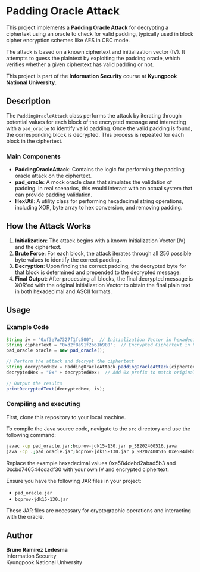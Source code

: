 # Padding Oracle Attack

This project implements a **Padding Oracle Attack** for decrypting a ciphertext using an oracle to check for valid padding, typically used in block cipher encryption schemes like AES in CBC mode.

The attack is based on a known ciphertext and initialization vector (IV). It attempts to guess the plaintext by exploiting the padding oracle, which verifies whether a given ciphertext has valid padding or not.

This project is part of the **Information Security** course at **Kyungpook National University**.

## Description

The `PaddingOracleAttack` class performs the attack by iterating through potential values for each block of the encrypted message and interacting with a `pad_oracle` to identify valid padding. Once the valid padding is found, the corresponding block is decrypted. This process is repeated for each block in the ciphertext.

### Main Components

- **PaddingOracleAttack**: Contains the logic for performing the padding oracle attack on the ciphertext.
- **pad_oracle**: A mock oracle class that simulates the validation of padding. In real scenarios, this would interact with an actual system that can provide padding validation.
- **HexUtil**: A utility class for performing hexadecimal string operations, including XOR, byte array to hex conversion, and removing padding.

## How the Attack Works

1. **Initialization**: The attack begins with a known Initialization Vector (IV) and the ciphertext.
2. **Brute Force**: For each block, the attack iterates through all 256 possible byte values to identify the correct padding.
3. **Decryption**: Upon finding the correct padding, the decrypted byte for that block is determined and prepended to the decrypted message.
4. **Final Output**: After processing all blocks, the final decrypted message is XOR'ed with the original Initialization Vector to obtain the final plain text in both hexadecimal and ASCII formats.

## Usage

### Example Code

```java
String iv = "0xf3e7a7327f1fc500";  // Initialization Vector in hexadecimal format
String cipherText = "0xd2f8a91f2b61b980";  // Encrypted Ciphertext in hexadecimal format
pad_oracle oracle = new pad_oracle(); 

// Perform the attack and decrypt the ciphertext
String decryptedHex = PaddingOracleAttack.paddingOracleAttack(cipherText, oracle);
decryptedHex = "0x" + decryptedHex;  // Add 0x prefix to match original format

// Output the results
printDecryptedText(decryptedHex, iv);

```
### Compiling and executing

First, clone this repository to your local machine.

To compile the Java source code, navigate to the `src` directory and use the following command:

```bash
javac -cp pad_oracle.jar;bcprov-jdk15-130.jar p_SB202400516.java
java -cp .;pad_oracle.jar;bcprov-jdk15-130.jar p_SB202400516 0xe584debd2abad5b3 0xcbd746544cdadf30
```
Replace the example hexadecimal values 0xe584debd2abad5b3 and 0xcbd746544cdadf30 with your own IV and encrypted ciphertext.

Ensure you have the following JAR files in your project:
- `pad_oracle.jar`
- `bcprov-jdk15-130.jar`

These JAR files are necessary for cryptographic operations and interacting with the oracle.

## Author

**Bruno Ramirez Ledesma**  
Information Security  
Kyungpook National University

